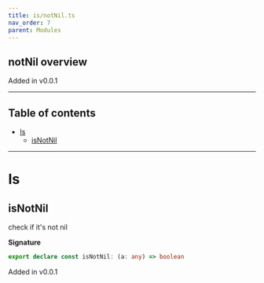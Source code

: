 ```yaml
---
title: is/notNil.ts
nav_order: 7
parent: Modules
---
```


## notNil overview

Added in v0.0.1

---

<h2 class="text-delta">Table of contents</h2>

- [Is](#is)
  - [isNotNil](#isnotnil)

---

# Is

## isNotNil

check if it's not nil

**Signature**

```ts
export declare const isNotNil: (a: any) => boolean
```

Added in v0.0.1
